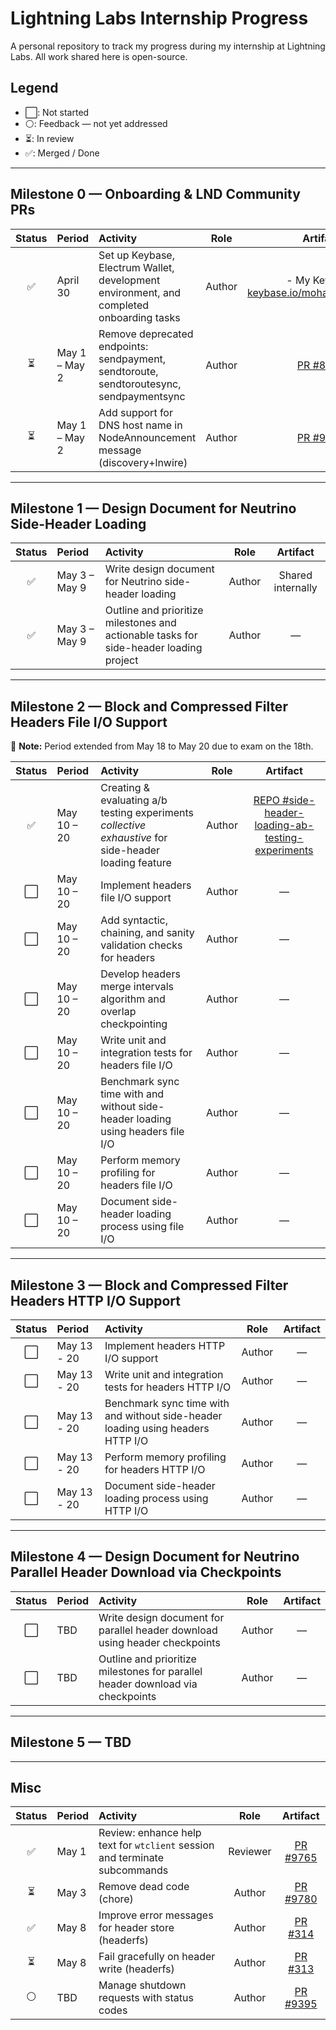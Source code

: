 # Lightning Labs Internship Progress

A personal repository to track my progress during my internship at Lightning Labs. All work shared here is open-source.

## Legend

- ⬜: Not started
- ⚪: Feedback — not yet addressed
- ⏳: In review
- ✅: Merged / Done

---

## Milestone 0 — Onboarding & LND Community PRs

| Status | Period           | Activity                                                                                      | Role   | Artifact                                                                                                                                                                              |
|:------:|:----------------|:----------------------------------------------------------------------------------------------|:------:|:--------------------------------------------------------------------------------------------------------------------------------------------------------------------------------------:|
| ✅     | April 30        | Set up Keybase, Electrum Wallet, development environment, and completed onboarding tasks       | Author | - My Keybase: [keybase.io/mohamed_awnallah](https://keybase.io/mohamed_awnallah)                               |
| ⏳     | May 1 – May 2   | Remove deprecated endpoints: sendpayment, sendtoroute, sendtoroutesync, sendpaymentsync        | Author | [PR #8348](https://github.com/lightningnetwork/lnd/pull/8348)                                                                                                                         |
| ⏳     | May 1 – May 2   | Add support for DNS host name in NodeAnnouncement message (discovery+lnwire)                  | Author | [PR #9455](https://github.com/lightningnetwork/lnd/pull/9455)                                                                                                                         |

---

## Milestone 1 — Design Document for Neutrino Side-Header Loading

| Status | Period         | Activity                                                                                                 | Role   | Artifact             |
|:------:|:--------------|:---------------------------------------------------------------------------------------------------------|:------:|:--------------------:|
| ✅     | May 3 – May 9 | Write design document for Neutrino side-header loading                                                   | Author | Shared internally    |
| ✅     | May 3 – May 9 | Outline and prioritize milestones and actionable tasks for side-header loading project                    | Author | —                    |

---

## Milestone 2 — Block and Compressed Filter Headers File I/O Support

📌 **Note:** Period extended from May 18 to May 20 due to exam on the 18th.

| Status | Period         | Activity                                                                                       | Role   | Artifact |
|:------:|:--------------|:-----------------------------------------------------------------------------------------------|:------:|:--------:|
| ✅     | May 10 – 20    | Creating & evaluating a/b testing experiments _collective exhaustive_ for side-header loading feature| Author | [REPO #side-header-loading-ab-testing-experiments](https://github.com/mohamedawnallah/side-header-loading-ab-testing-experiments)        |
| ⬜     | May 10 – 20    | Implement headers file I/O support                                                            | Author | —        |
| ⬜     | May 10 – 20    | Add syntactic, chaining, and sanity validation checks for headers                             | Author | —        |
| ⬜     | May 10 – 20    | Develop headers merge intervals algorithm and overlap checkpointing                           | Author | —        |
| ⬜     | May 10 – 20    | Write unit and integration tests for headers file I/O                                         | Author | —        |
| ⬜     | May 10 – 20    | Benchmark sync time with and without side-header loading using headers file I/O               | Author | —        |
| ⬜     | May 10 – 20    | Perform memory profiling for headers file I/O                                                 | Author | —        |
| ⬜     | May 10 – 20    | Document side-header loading process using file I/O                                           | Author | —        |

---

## Milestone 3 — Block and Compressed Filter Headers HTTP I/O Support

| Status | Period | Activity                                                               | Role   | Artifact |
|:------:|:------|:-----------------------------------------------------------------------|:------:|:--------:|
| ⬜     | May 13 - 20   | Implement headers HTTP I/O support                                               | Author | —        |
| ⬜     | May 13 - 20   | Write unit and integration tests for headers HTTP I/O                            | Author | —        |
| ⬜     | May 13 - 20   | Benchmark sync time with and without side-header loading using headers HTTP I/O  | Author | —        |
| ⬜     | May 13 - 20   | Perform memory profiling for headers HTTP I/O                                    | Author | —        |
| ⬜     | May 13 - 20   | Document side-header loading process using HTTP I/O                              | Author | —        |

---

## Milestone 4 — Design Document for Neutrino Parallel Header Download via Checkpoints

| Status | Period | Activity                                                                                      | Role   | Artifact |
|:------:|:------|:----------------------------------------------------------------------------------------------|:------:|:--------:|
| ⬜     | TBD   | Write design document for parallel header download using header checkpoints                    | Author | —        |
| ⬜     | TBD   | Outline and prioritize milestones for parallel header download via checkpoints                 | Author | —        |

---

## Milestone 5 — TBD

---

## Misc

| Status | Period       | Activity                                                                     | Role     | Artifact                                                            |
|:------:|:------------|:-----------------------------------------------------------------------------|:--------:|:--------------------------------------------------------------------:|
| ✅     | May 1        | Review: enhance help text for `wtclient` session and terminate subcommands   | Reviewer | [PR #9765](https://github.com/lightningnetwork/lnd/pull/9765)       |
| ⏳     | May 3        | Remove dead code (chore)                                                     | Author   | [PR #9780](https://github.com/lightningnetwork/lnd/pull/9780)        |
| ✅     | May 8        | Improve error messages for header store (headerfs)                           | Author   | [PR #314](https://github.com/lightninglabs/neutrino/pull/314)        |
| ⏳     | May 8        | Fail gracefully on header write (headerfs)                                   | Author   | [PR #313](https://github.com/lightninglabs/neutrino/pull/313)        |
| ⚪     | TBD          | Manage shutdown requests with status codes                                   | Author   | [PR #9395](https://github.com/lightningnetwork/lnd/pull/9395)        |
